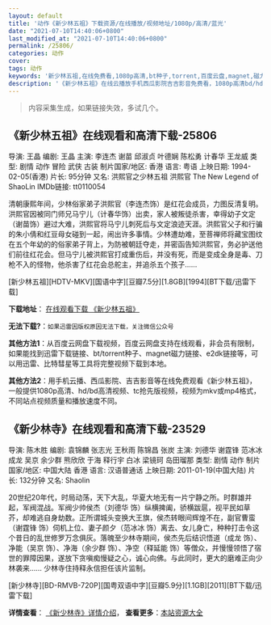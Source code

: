 ```yaml
---
layout: default
title: '动作《新少林五祖》下载资源/在线播放/视频地址/1080p/高清/蓝光'
date: "2021-07-10T14:40:06+0800"
last_modified_at: "2021-07-10T14:40:06+0800"
permalink: /25806/
categories: 动作
cover:
tags: 动作
keywords: '新少林五祖,在线免费看,1080p高清,bt种子,torrent,百度云盘,magnet,磁力链,迅雷下载资源'
description: '《新少林五祖》在线云播放手机西瓜影院吉吉影音免费看，1080p高清bd/hd未删减完整版和tc抢先枪版，mkv/mp4格式，附带bt/torrent种子、magnet/磁力链、百度云盘、网盘资源迅雷下载链接'
---
```


>内容采集生成，如果链接失效，多试几个。


## 《新少林五祖》在线观看和高清下载-25806

导演: 王晶 编剧: 王晶 主演: 李连杰 谢苗 邱淑贞 叶德娴 陈松勇 计春华 王龙威 类型: 剧情 动作 冒险 武侠 古装 制片国家/地区: 香港 语言: 粤语 上映日期: 1994-02-05(香港) 片长: 95分钟 又名: 洪熙官之少林五祖 洪熙官 The New Legend of ShaoLin IMDb链接: tt0110054

清朝康熙年间，少林俗家弟子洪熙官（李连杰饰）是红花会成员，力图反清复明。洪熙官因被同门师兄马宁儿（计春华饰）出卖，家人被叛徒杀害，幸得幼子文定（谢苗饰）避过大难，洪熙官将马宁儿刺死后与文定浪迹天涯。洪熙官父子和行骗的朱小倩和红豆母女碰到一起，闹出许多事情。少林遭劫难，至菩禅师将藏宝图纹在五个年幼的的俗家弟子背上，为防被朝廷夺走，并密函告知洪熙官，务必护送他们前往红花会。但马宁儿被洪熙官打成重伤后，并没有死，而是变成全身是毒、刀枪不入的怪物，他杀害了红花会总舵主，并追杀五个孩子……


[新少林五祖][HDTV-MKV][国语中字][豆瓣7.5分][1.8GB][1994][BT下载/迅雷下载]

**下载地址**： [在线观看下载 《新少林五祖》](https://www.btdx8.com/torrent/the_new_legend_of_shaolin_1997.html) 


**无法下载?**：`如果迅雷因版权原因无法下载，关注微信公众号 `

**其他方法1**：从百度云网盘下载视频，百度云网盘支持在线观看，非会员有限制，如果能找到迅雷下载链接、bt/torrent种子、magnet磁力链接、e2dk链接等，可以用迅雷、比特彗星等工具将完整视频下载到本地。

**其他方法2**：用手机云播、西瓜影院、吉吉影音等在线免费观看《新少林五祖》，一般提供1080p高清、hd/bd高清视频、tc抢先版视频，视频为mkv或mp4格式，不同站点视频质量和播放速度不同。


## 《新少林寺》在线观看和高清下载-23529

导演: 陈木胜 编剧: 袁锦麟 张志光 王秋雨 陈锦昌 张炭 主演: 刘德华 谢霆锋 范冰冰 成龙 吴京 余少群 熊欣欣 于海 释行宇 白冰 梁镜珂 岛田瑠那 类型: 剧情 动作 制片国家/地区: 中国大陆 香港 语言: 汉语普通话 上映日期: 2011-01-19(中国大陆) 片长: 132分钟 又名: Shaolin

20世纪20年代，时局动荡，天下大乱，华夏大地无有一片宁静之所。时群雄并起，军阀混战。军阀少帅侯杰（刘德华 饰）纵横捭阖，骄横跋扈，视平民如草芥，却难逃自身劫数。正所谓城头变换大王旗，侯杰转眼间辉煌不在，副官曹蛮（谢霆锋 饰）伺机上位、妻子颜夕（范冰冰 饰）离去、女儿身亡，种种打击令这个昔日的乱世修罗万念俱灰。落魄至少林寺期间，侯杰先后结识悟道（成龙 饰）、净能（吴京 饰）、净海（余少群 饰）、净空（释延能 饰）等僧众，并慢慢领悟了宿世的罪障因果，遂放下贪嗔痴慢疑之心，诚心向佛。与此同时，更大的磨难正向少林袭来…… 少林寺住持释永信担任该片监制。


[新少林寺][BD-RMVB-720P][国粤双语中字][豆瓣5.9分][1.1GB][2011][BT下载/迅雷下载]

**详情查看**： [《新少林寺》详情介绍](/movie/23529/)， **查看更多**：[本站资源大全](/movie/t/all/)

